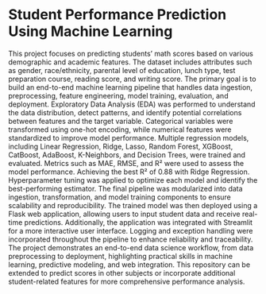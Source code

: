 # Student Performance Prediction Using Machine Learning

This project focuses on predicting students’ math scores based on various demographic and academic features. The dataset includes attributes such as gender, race/ethnicity, parental level of education, lunch type, test preparation course, reading score, and writing score. The primary goal is to build an end-to-end machine learning pipeline that handles data ingestion, preprocessing, feature engineering, model training, evaluation, and deployment. Exploratory Data Analysis (EDA) was performed to understand the data distribution, detect patterns, and identify potential correlations between features and the target variable. Categorical variables were transformed using one-hot encoding, while numerical features were standardized to improve model performance. Multiple regression models, including Linear Regression, Ridge, Lasso, Random Forest, XGBoost, CatBoost, AdaBoost, K-Neighbors, and Decision Trees, were trained and evaluated. Metrics such as MAE, RMSE, and R² were used to assess the model performance. Achieving the best R² of 0.88 with Ridge Regression. Hyperparameter tuning was applied to optimize each model and identify the best-performing estimator. The final pipeline was modularized into data ingestion, transformation, and model training components to ensure scalability and reproducibility. The trained model was then deployed using a Flask web application, allowing users to input student data and receive real-time predictions. Additionally, the application was integrated with Streamlit for a more interactive user interface. Logging and exception handling were incorporated throughout the pipeline to enhance reliability and traceability. The project demonstrates an end-to-end data science workflow, from data preprocessing to deployment, highlighting practical skills in machine learning, predictive modeling, and web integration. This repository can be extended to predict scores in other subjects or incorporate additional student-related features for more comprehensive performance analysis.
